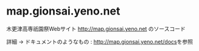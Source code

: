 # map.gionsai.yeno.net
木更津高専祇園祭Webサイト <http://map.gionsai.yeno.net> のソースコード

詳細 -> ドキュメントのようなもの : <http://map.gionsai.yeno.net/docs>を参照
